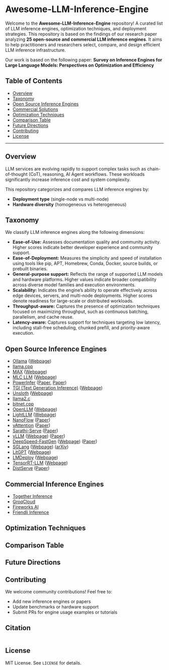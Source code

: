 # Awesome-LLM-Inference-Engine

Welcome to the **Awesome-LLM-Inference-Engine** repository!
A curated list of LLM inference engines, optimization techniques, and deployment strategies. This repository is based on the findings of our research paper analyzing **25 open-source and commercial LLM inference engines**. It aims to help practitioners and researchers select, compare, and design efficient LLM inference infrastructure.

Our work is based on the following paper:
 **Survey on Inference Engines for Large Language Models: Perspectives on Optimization and Efficiency**

## Table of Contents

- [Overview](#overview)
- [Taxonomy](#taxonomy)
- [Open Source Inference Engines](#open-source-inference-engines)
- [Commercial Solutions](#commercial-solutions)
- [Optimization Techniques](#optimization-techniques)
- [Comparison Table](#comparison-table)
- [Future Directions](#future-directions)
- [Contributing](#contributing)
- [License](#license)

---


## Overview

LLM services are evolving rapidly to support complex tasks such as chain-of-thought (CoT), reasoning, AI Agent workflows. These workloads significantly increase inference cost and system complexity.

This repository categorizes and compares LLM inference engines by:
- **Deployment type** (single-node vs multi-node)
- **Hardware diversity** (homogeneous vs heterogeneous)


## Taxonomy

We classify LLM inference engines along the following dimensions:
- **Ease-of-Use:** Assesses documentation quality and community activity. Higher scores indicate better developer experience and community support.
- **Ease-of-Deployment:** Measures the simplicity and speed of installation using tools like pip, APT, Homebrew, Conda, Docker, source builds, or prebuilt binaries.
- **General-purpose support:** Reflects the range of supported LLM models and hardware platforms. Higher values indicate broader compatibility across diverse model families and execution environments.
- **Scalability:** Indicates the engine’s ability to operate effectively across edge devices, servers, and multi-node deployments. Higher scores denote readiness for large-scale or distributed workloads.
- **Throughput-aware:** Captures the presence of optimization techniques focused on maximizing throughput, such as continuous batching, parallelism, and cache reuse.
- **Latency-aware:** Captures support for techniques targeting low latency, including stall-free scheduling, chunked prefill, and priority-aware execution.

## Open Source Inference Engines

- [Ollama](https://github.com/ollama/ollama) ([Webpage](https://ollama.com/))
- [llama.cpp](https://github.com/ggml-org/llama.cpp)
- [MAX](https://github.com/modular/modular) ([Webpage](https://www.modular.com/max/solutions/ai-inference))
- [MLC LLM](https://github.com/mlc-ai/mlc-llm) ([Webpage](https://llm.mlc.ai/))
- [PowerInfer](https://github.com/SJTU-IPADS/PowerInfer) ([Paper](https://arxiv.org/abs/2312.12456), [Paper](https://arxiv.org/abs/2406.06282))
- [TGI (Text Generation Inference)](https://github.com/huggingface/text-generation-inference) ([Webpage](https://huggingface.co/docs/text-generation-inference/index))
- [Unsloth](https://github.com/unslothai/unsloth) ([Webpage](https://unsloth.ai/))
- [llama2.c](https://github.com/karpathy/llama2.c)
- [bitnet.cpp](https://github.com/microsoft/BitNet)
- [OpenLLM](https://github.com/bentoml/OpenLLM) ([Webpage](https://www.bentoml.com/))
- [LightLLM](https://github.com/ModelTC/lightllm) ([Webpage](https://www.light-ai.top/lightllm-blog/blog/))
- [NanoFlow](https://github.com/efeslab/Nanoflow) ([Paper](https://arxiv.org/abs/2408.12757))
- [vAttention](https://github.com/microsoft/vattention) ([Paper](https://arxiv.org/abs/2405.04437))
- [Sarathi-Serve](https://github.com/microsoft/sarathi-serve) ([Paper](https://arxiv.org/abs/2403.02310))
- [vLLM](https://github.com/vllm-project/vllm) ([Webpage](https://docs.vllm.ai/en/latest/)) ([Paper](https://arxiv.org/abs/2309.06180))
- [DeepSpeed-FastGen](https://github.com/deepspeedai/DeepSpeed/tree/master/blogs/deepspeed-fastgen)  ([Webpage](https://www.deepspeed.ai/)) ([Paper](https://arxiv.org/abs/2401.08671))
- [SGLang](https://github.com/sgl-project/sglang) ([Webpage](https://docs.sglang.ai//)) ([arXiv](https://arxiv.org/abs/2312.07104))
- [LitGPT](https://github.com/Lightning-AI/litgpt) ([Webpage](https://lightning.ai/))
- [LMDeploy](https://github.com/InternLM/lmdeploy) ([Webpage](https://lmdeploy.readthedocs.io/en/latest/))
- [TensorRT-LLM](https://github.com/NVIDIA/TensorRT-LLM) ([Webpage](https://docs.nvidia.com/tensorrt-llm/index.html))
- [DistServe](https://github.com/LLMServe/DistServe) ([Paper](https://arxiv.org/abs/2401.09670))

## Commercial Inference Engines

- [Together Inference](https://www.together.ai/)
- [GroqCloud](https://groq.com/groqcloud/)
- [Fireworks AI](https://fireworks.ai/)
- [Friendli Inference](https://friendli.ai/)

## Optimization Techniques

## Comparison Table

## Future Directions

## Contributing

We welcome community contributions! Feel free to:
- Add new inference engines or papers
- Update benchmarks or hardware support
- Submit PRs for engine usage examples or tutorials

## Citation
```
```

## License

MIT License. See `LICENSE` for details.
